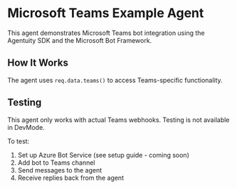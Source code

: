 # Microsoft Teams Example Agent

This agent demonstrates Microsoft Teams bot integration using the Agentuity SDK and the Microsoft Bot Framework.

## How It Works

The agent uses `req.data.teams()` to access Teams-specific functionality.

## Testing

This agent only works with actual Teams webhooks. Testing is not available in DevMode.

To test:
1. Set up Azure Bot Service (see setup guide - coming soon)
2. Add bot to Teams channel
3. Send messages to the agent
4. Receive replies back from the agent
